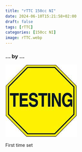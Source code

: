 ```yaml
---
title: "rTTC 150cc NI"
date: 2024-06-10T15:21:58+02:00
draft: false
tags: [rTTC]
categories: [150cc NI]
image: rTTC.webp
---
```

### ... by ...
![Nothing there](testing.jpg)

First time set